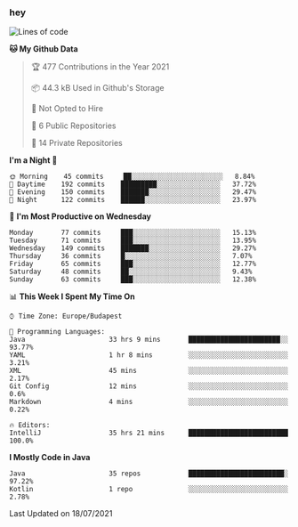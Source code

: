 ### hey

<!--START_SECTION:waka-->
![Lines of code](https://img.shields.io/badge/From%20Hello%20World%20I%27ve%20Written-69402%20lines%20of%20code-blue)

**🐱 My Github Data** 

> 🏆 477 Contributions in the Year 2021
 > 
> 📦 44.3 kB Used in Github's Storage 
 > 
> 🚫 Not Opted to Hire
 > 
> 📜 6 Public Repositories 
 > 
> 🔑 14 Private Repositories  
 > 
**I'm a Night 🦉** 

```text
🌞 Morning    45 commits     ██░░░░░░░░░░░░░░░░░░░░░░░   8.84% 
🌆 Daytime    192 commits    █████████░░░░░░░░░░░░░░░░   37.72% 
🌃 Evening    150 commits    ███████░░░░░░░░░░░░░░░░░░   29.47% 
🌙 Night      122 commits    ██████░░░░░░░░░░░░░░░░░░░   23.97%

```
📅 **I'm Most Productive on Wednesday** 

```text
Monday       77 commits     ███░░░░░░░░░░░░░░░░░░░░░░   15.13% 
Tuesday      71 commits     ███░░░░░░░░░░░░░░░░░░░░░░   13.95% 
Wednesday    149 commits    ███████░░░░░░░░░░░░░░░░░░   29.27% 
Thursday     36 commits     █░░░░░░░░░░░░░░░░░░░░░░░░   7.07% 
Friday       65 commits     ███░░░░░░░░░░░░░░░░░░░░░░   12.77% 
Saturday     48 commits     ██░░░░░░░░░░░░░░░░░░░░░░░   9.43% 
Sunday       63 commits     ███░░░░░░░░░░░░░░░░░░░░░░   12.38%

```


📊 **This Week I Spent My Time On** 

```text
⌚︎ Time Zone: Europe/Budapest

💬 Programming Languages: 
Java                     33 hrs 9 mins       ███████████████████████░░   93.77% 
YAML                     1 hr 8 mins         ░░░░░░░░░░░░░░░░░░░░░░░░░   3.21% 
XML                      45 mins             ░░░░░░░░░░░░░░░░░░░░░░░░░   2.17% 
Git Config               12 mins             ░░░░░░░░░░░░░░░░░░░░░░░░░   0.6% 
Markdown                 4 mins              ░░░░░░░░░░░░░░░░░░░░░░░░░   0.22%

🔥 Editors: 
IntelliJ                 35 hrs 21 mins      █████████████████████████   100.0%

```

**I Mostly Code in Java** 

```text
Java                     35 repos            ████████████████████████░   97.22% 
Kotlin                   1 repo              ░░░░░░░░░░░░░░░░░░░░░░░░░   2.78%

```



 Last Updated on 18/07/2021
<!--END_SECTION:waka-->
